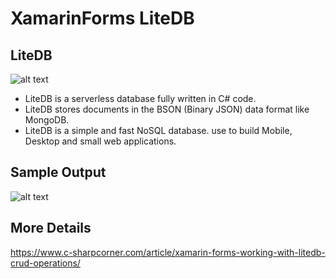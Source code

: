 # XamarinForms LiteDB

## LiteDB
![alt text](https://www.c-sharpcorner.com/article/xamarin-forms-working-with-litedb-crud-operations/Images/LiteDB-On-Xamarin-Forms.png)
* LiteDB is a serverless database fully written in C# code.
* LiteDB stores documents in the BSON (Binary JSON) data format like MongoDB.
* LiteDB is a simple and fast NoSQL database. use to build Mobile, Desktop and small web applications.

## Sample Output
![alt text](https://www.c-sharpcorner.com/article/xamarin-forms-working-with-litedb-crud-operations/Images/out5.PNG)
## More Details
https://www.c-sharpcorner.com/article/xamarin-forms-working-with-litedb-crud-operations/

